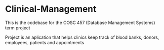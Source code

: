 # Clinical-Management

This is the codebase for the COSC 457 (Database Management Systems) term project

Project is an aplication that helps clinics keep track of blood banks, donors, employees, patients and appointments
